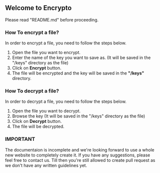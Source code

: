 ## Welcome to Encrypto

Please read "README.md" before proceeding.

### How To encrypt a file?
In order to encrypt a file, you need to follow the steps below.
1. Open the file you want to encrypt.
2. Enter the name of the key you want to save as. (It will be saved in the "/keys" directory as the file)
3. Click on **Encrypt** button.
4. The file will be encrypted and the key will be saved in the __"/keys"__ directory.

### How To decrypt a file?
In order to decrypt a file, you need to follow the steps below.
1. Open the file you want to decrypt.
2. Browse the key (It will be saved in the "/keys" directory as the file)
3. Click on **Decrypt** button.
4. The file will be decrypted.

### IMPORTANT
The documentaion is incomplete and we're looking forward to use a whole new website to completely create it. If you have any suggestions, please feel free to contact us. Till then you're still allowed to create pull request as we don't have any written guidelines yet.